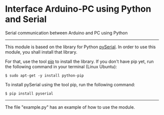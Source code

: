 # Interface Arduino-PC using Python and Serial
Serial communication between Arduino and PC using Python

---

This module is based on the library for Python [pySerial](https://pythonhosted.org/pyserial/). In order to use this module, you shall install that library.

For that, use the tool [pip](https://pypi.python.org/pypi/pip?) to install the library. If you don't have pip yet, run the following command in your terminal (Linux Ubuntu):

	$ sudo apt-get -y install python-pip

To install pySerial using the tool pip, run the following command:

	$ pip install pyserial

---

The file "example.py" has an example of how to use the module.
